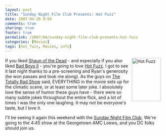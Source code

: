 ```yaml
---
layout: post
title: "Sunday Night Film Club Presents: Hot Fuzz"
date: 2007-04-20 9:59
comments: true
sharing: true
footer: true
permalink: /2007/04/sunday-night-film-club-presents-hot-fuzz
categories: [Movies]
tags: [hot_fuzz, Movies, snfc]
---
```

<div class="imgRight"><a href="http://www.imdb.com/title/tt0425112/"><img alt="Hot Fuzz" src="http://www.brockli.com/images/HotFuzz.jpg" width="94" height="140" align='right' /></a></div>

If you liked <a href="http://www.imdb.com/title/tt0365748/">Shaun of the Dead</a> - and especially if you also liked <a href="http://www.imdb.com/title/tt0172156/">Bad Boys II</a> - you're going to love <a href="http://www.imdb.com/title/tt0425112/">Hot Fuzz</a>.  I got to see it last night thanks to a pre-screening and Ryan's generosity (he won passes and took me along).  As the guys on <a href="http://revision3.com/trs">The Totally Rad Show</a> said, EVERYTHING in the movie sets up for the climatic scene, or at least some later joke.  I absolutely love the sense of humor these guys have - there were so many subtle jokes throughout the entire flick, and a lot of times I was the only one laughing.  It may not be everyone's taste, but I love it.

I'll be seeing it again this weekend with the <a href="http://www.sundaynightfilmclub.com/sub/dc/">Sunday Night Film Club</a>.  We're going to the 4:45 show at the Georgetown AMC Loews, and you DC folks should join us.
